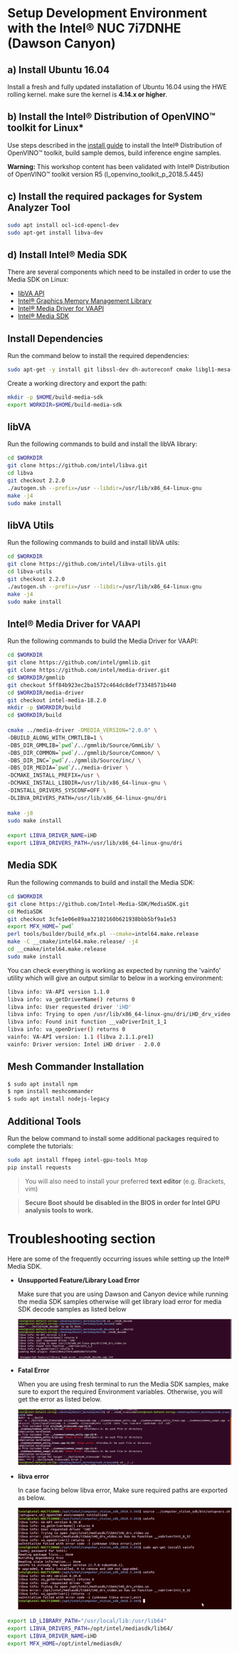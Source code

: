 # Setup Development Environment with the Intel® NUC 7i7DNHE (Dawson Canyon)

## a) Install Ubuntu 16.04
Install a fresh and fully updated installation of Ubuntu 16.04 using the HWE rolling kernel. make sure the kernel is **4.14.x or higher**.

## b) Install the Intel® Distribution of OpenVINO™ toolkit for Linux*
Use steps described in the [install guide](https://software.intel.com/en-us/articles/OpenVINO-Install-Linux) to install the Intel® Distribution of OpenVINO™ toolkit, build sample demos, build inference engine samples.

**Warning:** This workshop content has been validated with Intel® Distribution of OpenVINO™ toolkit version R5 (l_openvino_toolkit_p_2018.5.445)

## c) Install the required packages for System Analyzer Tool
``` bash
sudo apt install ocl-icd-opencl-dev
sudo apt-get install libva-dev
```

## d) Install Intel® Media SDK
There are several components which need to be installed in order to use the Media SDK on Linux:
 - [libVA API](https://github.com/intel/libva)
 - [Intel® Graphics Memory Management Library](https://github.com/intel/gmmlib)
 - [Intel® Media Driver for VAAPI](https://github.com/intel/media-driver)
 - [Intel® Media SDK](https://github.com/Intel-Media-SDK/MediaSDK)

## Install Dependencies
Run the command below to install the required dependencies:
``` bash
sudo apt-get -y install git libssl-dev dh-autoreconf cmake libgl1-mesa-dev libpciaccess-dev
```
Create a working directory and export the path:
``` bash
mkdir -p $HOME/build-media-sdk
export WORKDIR=$HOME/build-media-sdk
```

## libVA
Run the following commands to build and install the libVA library:
``` bash
cd $WORKDIR
git clone https://github.com/intel/libva.git
cd libva
git checkout 2.2.0
./autogen.sh --prefix=/usr --libdir=/usr/lib/x86_64-linux-gnu
make -j4
sudo make install
```
## libVA Utils
Run the following commands to build and install libVA utils:
``` bash
cd $WORKDIR
git clone https://github.com/intel/libva-utils.git
cd libva-utils
git checkout 2.2.0
./autogen.sh --prefix=/usr --libdir=/usr/lib/x86_64-linux-gnu
make -j4
sudo make install
```
## Intel® Media Driver for VAAPI
Run the following commands to build the Media Driver for VAAPI:
``` bash
cd $WORKDIR
git clone https://github.com/intel/gmmlib.git
git clone https://github.com/intel/media-driver.git
cd $WORKDIR/gmmlib
git checkout 5ff84b923ec2ba1572c464dc8def73348571b440
cd $WORKDIR/media-driver
git checkout intel-media-18.2.0
mkdir -p $WORKDIR/build
cd $WORKDIR/build

cmake ../media-driver -DMEDIA_VERSION="2.0.0" \
-DBUILD_ALONG_WITH_CMRTLIB=1 \
-DBS_DIR_GMMLIB=`pwd`/../gmmlib/Source/GmmLib/ \
-DBS_DIR_COMMON=`pwd`/../gmmlib/Source/Common/ \
-DBS_DIR_INC=`pwd`/../gmmlib/Source/inc/ \
-DBS_DIR_MEDIA=`pwd`/../media-driver \
-DCMAKE_INSTALL_PREFIX=/usr \
-DCMAKE_INSTALL_LIBDIR=/usr/lib/x86_64-linux-gnu \
-DINSTALL_DRIVERS_SYSCONF=OFF \
-DLIBVA_DRIVERS_PATH=/usr/lib/x86_64-linux-gnu/dri

make -j8
sudo make install

export LIBVA_DRIVER_NAME=iHD
export LIBVA_DRIVERS_PATH=/usr/lib/x86_64-linux-gnu/dri
```
## Media SDK
Run the following commands to build and install the Media SDK:
``` bash
cd $WORKDIR
git clone https://github.com/Intel-Media-SDK/MediaSDK.git
cd MediaSDK
git checkout 3cfe1e06e89aa32102160b621938bbb5bf9a1e53
export MFX_HOME=`pwd`
perl tools/builder/build_mfx.pl --cmake=intel64.make.release
make -C __cmake/intel64.make.release/ -j4
cd __cmake/intel64.make.release
sudo make install
```
You can check everything is working as expected by running the 'vainfo' utility which will give an output similar to below in a working environment:
``` bash
libva info: VA-API version 1.1.0
libva info: va_getDriverName() returns 0
libva info: User requested driver 'iHD'
libva info: Trying to open /usr/lib/x86_64-linux-gnu/dri/iHD_drv_video.so
libva info: Found init function __vaDriverInit_1_1
libva info: va_openDriver() returns 0
vainfo: VA-API version: 1.1 (libva 2.1.1.pre1)
vainfo: Driver version: Intel iHD driver - 2.0.0
```
## Mesh Commander Installation

```bash
$ sudo apt install npm
$ npm install meshcommander
$ sudo apt install nodejs-legacy
```

## Additional Tools
Run the below command to install some additional packages required to complete the tutorials:
``` bash
sudo apt install ffmpeg intel-gpu-tools htop
pip install requests
```
> You will also need to install your preferred **text editor** (e.g. Brackets, vim)

> **Secure Boot should be disabled in the BIOS in order for Intel GPU analysis tools to work.**

#	Troubleshooting section
Here are some of the frequently occurring issues while setting up the Intel® Media SDK.
- **Unsupported Feature/Library Load Error**

  Make sure that you are using Dawson and Canyon device while running the media SDK samples otherwise will get library load error for media SDK decode samples as listed below

  ![Unsupported feature](./Video_Performance/images/unsupported_feature_library.png)

- **Fatal Error**

  When you are using fresh terminal to run the Media SDK samples, make sure to export the required Environment variables. Otherwise, you will get the error as listed below.

  ![Fatal error](./Video_Performance/images/fatal_error.png)

- **libva error**

  In case facing below libva error, Make sure required paths are exported as below.

  ![libva error](./Video_Performance/images/libva-error.png)

```bash
export LD_LIBRARY_PATH="/usr/local/lib:/usr/lib64"
export LIBVA_DRIVERS_PATH=/opt/intel/mediasdk/lib64/
export LIBVA_DRIVER_NAME=iHD
export MFX_HOME=/opt/intel/mediasdk/
```
